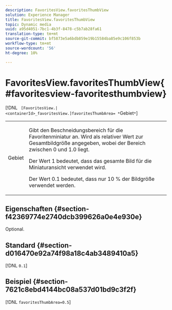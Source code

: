 ```yaml
---
description: FavoritesView.favoritesThumbView
solution: Experience Manager
title: FavoritesView.favoritesThumbView
topic: Dynamic media
uuid: a95d4051-7bc1-4b3f-8478-c5b7ab28fa61
translation-type: tm+mt
source-git-commit: bf5873e5a6bdb859e19b15584ba85e9c106f853b
workflow-type: tm+mt
source-wordcount: '56'
ht-degree: 10%

---
```



# FavoritesView.favoritesThumbView{#favoritesview-favoritesthumbview}

[!DNL ` [FavoritesView.|<containerId>_favoritesView.]favoritesThumbArea= *`Gebiet`*`]

<table id="table_2B109D2F91E64B5382B31921C3780FA5"> 
 <tbody> 
  <tr> 
   <td colname="col1"> <p><span class="codeph"><span class="varname"> Gebiet</span></span> </p> </td> 
   <td colname="col2"> <p> Gibt den Beschneidungsbereich für die Favoritenminiatur an. Wird als relativer Wert zur Gesamtbildgröße angegeben, wobei der Bereich zwischen <span class="codeph"> 0</span> und <span class="codeph"> 1.0</span> liegt. </p> <p>Der Wert <span class="codeph"> 1</span> bedeutet, dass das gesamte Bild für die Miniaturansicht verwendet wird. </p> <p>Der Wert <span class="codeph"> 0.1</span> bedeutet, dass nur 10 % der Bildgröße verwendet werden. </p> </td> 
  </tr> 
 </tbody> 
</table>

## Eigenschaften {#section-f42369774e2740dcb399626a0e4e930e}

Optional.

## Standard {#section-d016470e92a74f98a18c4ab3489410a5}

[!DNL `0.1`]

## Beispiel {#section-7621c8ebd4144bc08a537d01bd9c3f2f}

[!DNL `favoritesThumbArea=0.5`]
